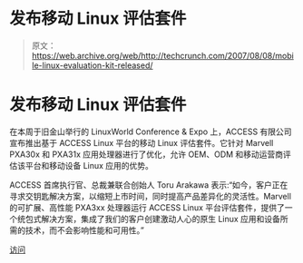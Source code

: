 # 发布移动 Linux 评估套件

> 原文：<https://web.archive.org/web/http://techcrunch.com/2007/08/08/mobile-linux-evaluation-kit-released/>

# 发布移动 Linux 评估套件

在本周于旧金山举行的 LinuxWorld Conference & Expo 上，ACCESS 有限公司宣布推出基于 ACCESS Linux 平台的移动 Linux 评估套件。它针对 Marvell PXA30x 和 PXA31x 应用处理器进行了优化，允许 OEM、ODM 和移动运营商评估该平台和移动设备 Linux 应用的优势。

ACCESS 首席执行官、总裁兼联合创始人 Toru Arakawa 表示:“如今，客户正在寻求交钥匙解决方案，以缩短上市时间，同时提高产品差异化的灵活性。Marvell 的可扩展、高性能 PXA3xx 处理器运行 ACCESS Linux 平台评估套件，提供了一个统包式解决方案，集成了我们的客户创建激动人心的原生 Linux 应用和设备所需的技术，而不会影响性能和可用性。”

[访问](https://web.archive.org/web/20130628192942/http://www.access-company.com/)